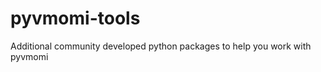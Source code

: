 pyvmomi-tools
=============

Additional community developed python packages to help you work with pyvmomi
